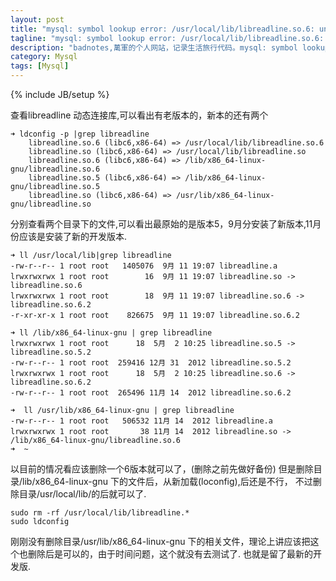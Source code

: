 ```yaml
---
layout: post
title: "mysql: symbol lookup error: /usr/local/lib/libreadline.so.6: undefined symbol: UP"
tagline: "mysql: symbol lookup error: /usr/local/lib/libreadline.so.6: undefined symbol: UP"
description: "badnotes,萬軍的个人网站，记录生活旅行代码。mysql: symbol lookup error: /usr/local/lib/libreadline.so.6: undefined symbol: UP"
category: Mysql
tags: [Mysql]
---
```

{% include JB/setup %}

查看libreadline 动态连接库,可以看出有老版本的，新本的还有两个

	➜ ldconfig -p |grep libreadline
		libreadline.so.6 (libc6,x86-64) => /usr/local/lib/libreadline.so.6
		libreadline.so (libc6,x86-64) => /usr/local/lib/libreadline.so
		libreadline.so.6 (libc6,x86-64) => /lib/x86_64-linux-gnu/libreadline.so.6
		libreadline.so.5 (libc6,x86-64) => /lib/x86_64-linux-gnu/libreadline.so.5
		libreadline.so (libc6,x86-64) => /usr/lib/x86_64-linux-gnu/libreadline.so

分别查看两个目录下的文件,可以看出最原始的是版本5，9月分安装了新版本,11月份应该是安装了新的开发版本.

	➜ ll /usr/local/lib|grep libreadline
	-rw-r--r-- 1 root root   1405076  9月 11 19:07 libreadline.a
	lrwxrwxrwx 1 root root        16  9月 11 19:07 libreadline.so -> libreadline.so.6
	lrwxrwxrwx 1 root root        18  9月 11 19:07 libreadline.so.6 -> libreadline.so.6.2
	-r-xr-xr-x 1 root root    826675  9月 11 19:07 libreadline.so.6.2

	➜ ll /lib/x86_64-linux-gnu | grep libreadline
	lrwxrwxrwx 1 root root      18  5月  2 10:25 libreadline.so.5 -> libreadline.so.5.2
	-rw-r--r-- 1 root root  259416 12月 31  2012 libreadline.so.5.2
	lrwxrwxrwx 1 root root      18  5月  2 10:25 libreadline.so.6 -> libreadline.so.6.2
	-rw-r--r-- 1 root root  265496 11月 14  2012 libreadline.so.6.2

	➜  ll /usr/lib/x86_64-linux-gnu | grep libreadline
	-rw-r--r-- 1 root root   506532 11月 14  2012 libreadline.a
	lrwxrwxrwx 1 root root       38 11月 14  2012 libreadline.so -> /lib/x86_64-linux-gnu/libreadline.so.6
	➜  ~  

以目前的情况看应该删除一个6版本就可以了，(删除之前先做好备份)
但是删除目录/lib/x86_64-linux-gnu 下的文件后，从新加载(loconfig),后还是不行，
不过删除目录/usr/local/lib/的后就可以了.

	sudo rm -rf /usr/local/lib/libreadline.*
	sudo ldconfig
	 
刚刚没有删除目录/usr/lib/x86_64-linux-gnu 下的相关文件，理论上讲应该把这个也删除后是可以的，由于时间问题，这个就没有去测试了.
也就是留了最新的开发版.






